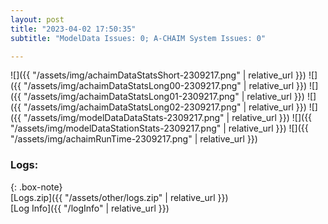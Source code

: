 ```yaml
---
layout: post
title: "2023-04-02 17:50:35"
subtitle: "ModelData Issues: 0; A-CHAIM System Issues: 0"

---
```


![]({{ "/assets/img/achaimDataStatsShort-2309217.png" | relative_url }})
![]({{ "/assets/img/achaimDataStatsLong00-2309217.png" | relative_url }})
![]({{ "/assets/img/achaimDataStatsLong01-2309217.png" | relative_url }})
![]({{ "/assets/img/achaimDataStatsLong02-2309217.png" | relative_url }})
![]({{ "/assets/img/modelDataDataStats-2309217.png" | relative_url }})
![]({{ "/assets/img/modelDataStationStats-2309217.png" | relative_url }})
![]({{ "/assets/img/achaimRunTime-2309217.png" | relative_url }})





### Logs:  
  
{: .box-note}  
[Logs.zip]({{ "/assets/other/logs.zip" | relative_url }})  
[Log Info]({{ "/logInfo" | relative_url }})  
